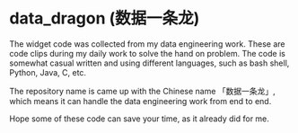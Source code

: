 # data_dragon (数据一条龙)

The widget code was collected from my data engineering work. 
These are code clips during my daily work to solve the hand on problem.
The code is somewhat casual written and using different languages, such as bash shell, Python, Java, C, etc.

The repository name is came up with the Chinese name 「数据一条龙」, which means it can handle the data engineering work from end to end.

Hope some of these code can save your time, as it already did for me.

